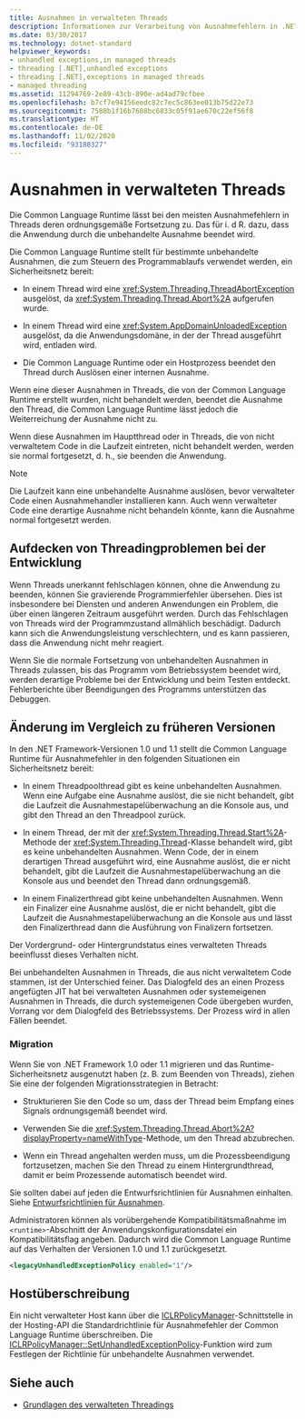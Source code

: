 ```yaml
---
title: Ausnahmen in verwalteten Threads
description: Informationen zur Verarbeitung von Ausnahmefehlern in .NET Die meisten Ausnahmefehler in Threads werden ordnungsgemäß fortgesetzt und führen zu einem Anwendungsabbruch.
ms.date: 03/30/2017
ms.technology: dotnet-standard
helpviewer_keywords:
- unhandled exceptions,in managed threads
- threading [.NET],unhandled exceptions
- threading [.NET],exceptions in managed threads
- managed threading
ms.assetid: 11294769-2e89-43cb-890e-ad4ad79cfbee
ms.openlocfilehash: b7cf7e94156eedc82c7ec5c863ee013b75d22e73
ms.sourcegitcommit: 7588b1f16b7608bc6833c05f91ae670c22ef56f8
ms.translationtype: HT
ms.contentlocale: de-DE
ms.lasthandoff: 11/02/2020
ms.locfileid: "93188327"
---
```

# <a name="exceptions-in-managed-threads"></a>Ausnahmen in verwalteten Threads

Die Common Language Runtime lässt bei den meisten Ausnahmefehlern in Threads deren ordnungsgemäße Fortsetzung zu. Das für i. d R. dazu, dass die Anwendung durch die unbehandelte Ausnahme beendet wird.
  
Die Common Language Runtime stellt für bestimmte unbehandelte Ausnahmen, die zum Steuern des Programmablaufs verwendet werden, ein Sicherheitsnetz bereit:  
  
- In einem Thread wird eine <xref:System.Threading.ThreadAbortException> ausgelöst, da <xref:System.Threading.Thread.Abort%2A> aufgerufen wurde.  
  
- In einem Thread wird eine <xref:System.AppDomainUnloadedException> ausgelöst, da die Anwendungsdomäne, in der der Thread ausgeführt wird, entladen wird.  
  
- Die Common Language Runtime oder ein Hostprozess beendet den Thread durch Auslösen einer internen Ausnahme.  
  
 Wenn eine dieser Ausnahmen in Threads, die von der Common Language Runtime erstellt wurden, nicht behandelt werden, beendet die Ausnahme den Thread, die Common Language Runtime lässt jedoch die Weiterreichung der Ausnahme nicht zu.  
  
 Wenn diese Ausnahmen im Hauptthread oder in Threads, die von nicht verwaltetem Code in die Laufzeit eintreten, nicht behandelt werden, werden sie normal fortgesetzt, d. h., sie beenden die Anwendung.  
  
> [!NOTE]
> Die Laufzeit kann eine unbehandelte Ausnahme auslösen, bevor verwalteter Code einen Ausnahmehandler installieren kann. Auch wenn verwalteter Code eine derartige Ausnahme nicht behandeln könnte, kann die Ausnahme normal fortgesetzt werden.  
  
## <a name="exposing-threading-problems-during-development"></a>Aufdecken von Threadingproblemen bei der Entwicklung  
 Wenn Threads unerkannt fehlschlagen können, ohne die Anwendung zu beenden, können Sie gravierende Programmierfehler übersehen. Dies ist insbesondere bei Diensten und anderen Anwendungen ein Problem, die über einen längeren Zeitraum ausgeführt werden. Durch das Fehlschlagen von Threads wird der Programmzustand allmählich beschädigt. Dadurch kann sich die Anwendungsleistung verschlechtern, und es kann passieren, dass die Anwendung nicht mehr reagiert.  
  
 Wenn Sie die normale Fortsetzung von unbehandelten Ausnahmen in Threads zulassen, bis das Programm vom Betriebssystem beendet wird, werden derartige Probleme bei der Entwicklung und beim Testen entdeckt. Fehlerberichte über Beendigungen des Programms unterstützen das Debuggen.  
  
## <a name="change-from-previous-versions"></a>Änderung im Vergleich zu früheren Versionen

In den .NET Framework-Versionen 1.0 und 1.1 stellt die Common Language Runtime für Ausnahmefehler in den folgenden Situationen ein Sicherheitsnetz bereit:  
  
- In einem Threadpoolthread gibt es keine unbehandelten Ausnahmen. Wenn eine Aufgabe eine Ausnahme auslöst, die sie nicht behandelt, gibt die Laufzeit die Ausnahmestapelüberwachung an die Konsole aus, und gibt den Thread an den Threadpool zurück.  
  
- In einem Thread, der mit der <xref:System.Threading.Thread.Start%2A>-Methode der <xref:System.Threading.Thread>-Klasse behandelt wird, gibt es keine unbehandelten Ausnahmen. Wenn Code, der in einem derartigen Thread ausgeführt wird, eine Ausnahme auslöst, die er nicht behandelt, gibt die Laufzeit die Ausnahmestapelüberwachung an die Konsole aus und beendet den Thread dann ordnungsgemäß.  
  
- In einem Finalizerthread gibt keine unbehandelten Ausnahmen. Wenn ein Finalizer eine Ausnahme auslöst, die er nicht behandelt, gibt die Laufzeit die Ausnahmestapelüberwachung an die Konsole aus und lässt den Finalizerthread dann die Ausführung von Finalizern fortsetzen.  
  
 Der Vordergrund- oder Hintergrundstatus eines verwalteten Threads beeinflusst dieses Verhalten nicht.  
  
 Bei unbehandelten Ausnahmen in Threads, die aus nicht verwaltetem Code stammen, ist der Unterschied feiner. Das Dialogfeld des an einen Prozess angefügten JIT hat bei verwalteten Ausnahmen oder systemeigenen Ausnahmen in Threads, die durch systemeigenen Code übergeben wurden, Vorrang vor dem Dialogfeld des Betriebssystems. Der Prozess wird in allen Fällen beendet.

### <a name="migration"></a>Migration

Wenn Sie von .NET Framework 1.0 oder 1.1 migrieren und das Runtime-Sicherheitsnetz ausgenutzt haben (z. B. zum Beenden von Threads), ziehen Sie eine der folgenden Migrationsstrategien in Betracht:  
  
- Strukturieren Sie den Code so um, dass der Thread beim Empfang eines Signals ordnungsgemäß beendet wird.  
  
- Verwenden Sie die <xref:System.Threading.Thread.Abort%2A?displayProperty=nameWithType>-Methode, um den Thread abzubrechen.  
  
- Wenn ein Thread angehalten werden muss, um die Prozessbeendigung fortzusetzen, machen Sie den Thread zu einem Hintergrundthread, damit er beim Prozessende automatisch beendet wird.  
  
Sie sollten dabei auf jeden die Entwurfsrichtlinien für Ausnahmen einhalten. Siehe [Entwurfsrichtlinien für Ausnahmen](../design-guidelines/exceptions.md).  
  
Administratoren können als vorübergehende Kompatibilitätsmaßnahme im `<runtime>`-Abschnitt der Anwendungskonfigurationsdatei ein Kompatibilitätsflag angeben. Dadurch wird die Common Language Runtime auf das Verhalten der Versionen 1.0 und 1.1 zurückgesetzt.  
  
```xml  
<legacyUnhandledExceptionPolicy enabled="1"/>  
```  
  
## <a name="host-override"></a>Hostüberschreibung

Ein nicht verwalteter Host kann über die [ICLRPolicyManager](../../framework/unmanaged-api/hosting/iclrpolicymanager-interface.md)-Schnittstelle in der Hosting-API die Standardrichtlinie für Ausnahmefehler der Common Language Runtime überschreiben. Die [ICLRPolicyManager::SetUnhandledExceptionPolicy](../../framework/unmanaged-api/hosting/iclrpolicymanager-setunhandledexceptionpolicy-method.md)-Funktion wird zum Festlegen der Richtlinie für unbehandelte Ausnahmen verwendet.  
  
## <a name="see-also"></a>Siehe auch

- [Grundlagen des verwalteten Threadings](managed-threading-basics.md)
